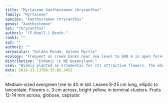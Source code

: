 ```yaml
---
title: "Myrtaceae Xanthostemon chrysanthus"
family: "Myrtaceae"
species: "Xanthostemon chrysanthus"
genus: "Xanthostemon"
sp1: "chrysanthus"
author1: "(F.Muell.) Benth."
rank1: ""
sp2: ""
author2: ""
vernacular: "Golden Penda, Golden Myrtle"
ecology: "Frequent on creek banks near sea level to 600 m in open forest and rain forest."
distribution: "Endemic in NE Queensland."
uses: "Widely planted as ornamental for its attractive flowers. The whole tree blooms yellow during flowering season."
date: 2019-11-13T09:35:09.345Z
---
```

Medium-sized evergreen tree to 40 m tall. Leaves 8-25 cm long, elliptic to lanceolate. Flowers c. 3 cm across, bright yellow, in terminal clusters. Fruits 12-14 mm across, globose, capsular.